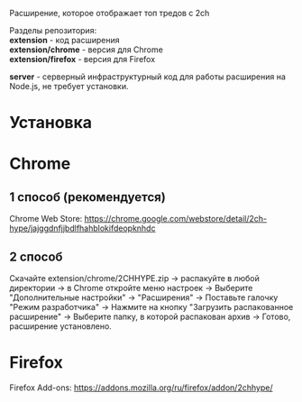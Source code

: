 Расширение, которое отображает топ тредов с 2ch

Разделы репозитория:                                              
__extension__ - код расширения                                                   
__extension/chrome__ - версия для Chrome            
__extension/firefox__ - версия для Firefox

__server__ - серверный инфраструктурный код для работы расширения на Node.js, не требует установки.

# Установка

# Chrome
## 1 способ (рекомендуется)                                          
Chrome Web Store: https://chrome.google.com/webstore/detail/2ch-hype/jajggdnfjjbdlfhahblokifdeopknhdc

## 2 способ
Скачайте extension/chrome/2CHHYPE.zip -> распакуйте в любой директории -> в Chrome откройте меню настроек -> Выберите "Дополнительные настройки" -> "Расширения" -> Поставьте галочку "Режим разработчика" -> Нажмите на кнопку "Загрузить распакованное расширение" -> Выберите папку, в которой распакован архив -> Готово, расширение установлено.

# Firefox                                                               
Firefox Add-ons: https://addons.mozilla.org/ru/firefox/addon/2chhype/